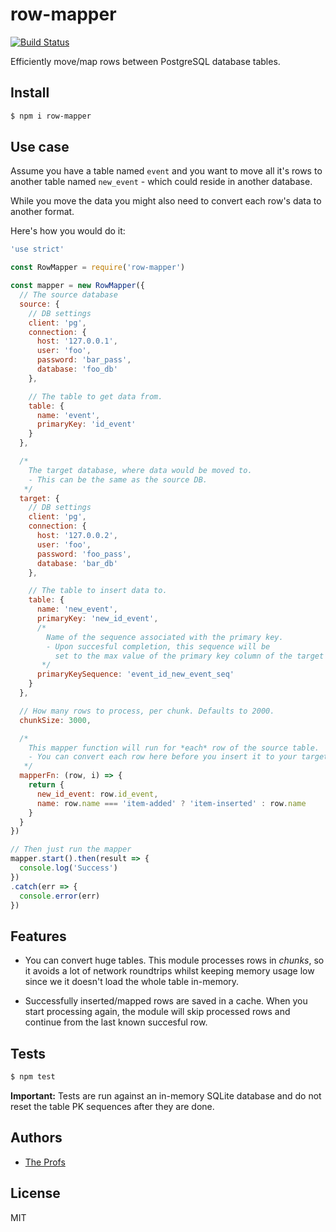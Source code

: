 # row-mapper

[![Build Status](https://travis-ci.org/TheProfs/row-mapper.svg?branch=master)](https://travis-ci.org/TheProfs/row-mapper)

Efficiently move/map rows between PostgreSQL database tables.

## Install

```bash
$ npm i row-mapper
```

## Use case

Assume you have a table named `event` and you want to move all it's rows
to another table named `new_event` - which could reside in another database.

While you move the data you might also need to convert each row's data to
another format.

Here's how you would do it:

```javascript
'use strict'

const RowMapper = require('row-mapper')

const mapper = new RowMapper({
  // The source database
  source: {
    // DB settings
    client: 'pg',
    connection: {
      host: '127.0.0.1',
      user: 'foo',
      password: 'bar_pass',
      database: 'foo_db'
    },

    // The table to get data from.
    table: {
      name: 'event',
      primaryKey: 'id_event'
    }
  },

  /*
    The target database, where data would be moved to.
    - This can be the same as the source DB.
   */
  target: {
    // DB settings
    client: 'pg',
    connection: {
      host: '127.0.0.2',
      user: 'foo',
      password: 'foo_pass',
      database: 'bar_db'
    },

    // The table to insert data to.
    table: {
      name: 'new_event',
      primaryKey: 'new_id_event',
      /*
        Name of the sequence associated with the primary key.
        - Upon succesful completion, this sequence will be
          set to the max value of the primary key column of the target table.
       */
      primaryKeySequence: 'event_id_new_event_seq'
    }
  },

  // How many rows to process, per chunk. Defaults to 2000.
  chunkSize: 3000,

  /*
    This mapper function will run for *each* row of the source table.
    - You can convert each row here before you insert it to your target table.
   */
  mapperFn: (row, i) => {
    return {
      new_id_event: row.id_event,
      name: row.name === 'item-added' ? 'item-inserted' : row.name
    }
  }
})

// Then just run the mapper
mapper.start().then(result => {
  console.log('Success')
})
.catch(err => {
  console.error(err)
})
```

## Features

- You can convert huge tables. This module processes rows in *chunks*, so
  it avoids a lot of network roundtrips whilst keeping memory usage low since
  we it doesn't load the whole table in-memory.

- Successfully inserted/mapped rows are saved in a cache. When you start
  processing again, the module will skip processed rows and continue from the
  last known succesful row.

## Tests

```bash
$ npm test
```

**Important:** Tests are run against an in-memory SQLite database and do
not reset the table PK sequences after they are done.

## Authors

- [The Profs][the-profs-gh]

## License

MIT

[the-profs-gh]: https://github.com/TheProfs
